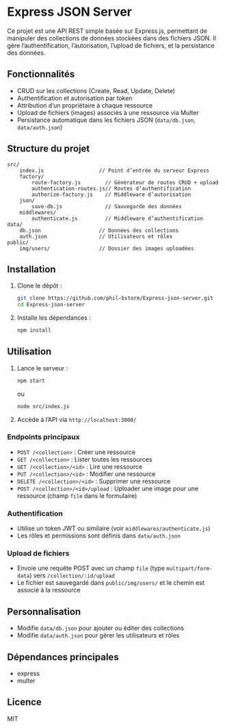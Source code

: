 # Express JSON Server

Ce projet est une API REST simple basée sur Express.js, permettant de manipuler des collections de données stockées dans des fichiers JSON. Il gère l’authentification, l’autorisation, l’upload de fichiers, et la persistance des données.

## Fonctionnalités

- CRUD sur les collections (Create, Read, Update, Delete)
- Authentification et autorisation par token
- Attribution d’un propriétaire à chaque ressource
- Upload de fichiers (images) associés à une ressource via Multer
- Persistance automatique dans les fichiers JSON (`data/db.json`, `data/auth.json`)

## Structure du projet

```
src/
	index.js                  // Point d’entrée du serveur Express
	factory/
		route-factory.js        // Générateur de routes CRUD + upload
		authentication-routes.js// Routes d’authentification
		authorize-factory.js    // Middleware d’autorisation
	json/
		save-db.js              // Sauvegarde des données
	middlewares/
		authenticate.js         // Middleware d’authentification
data/
	db.json                   // Données des collections
	auth.json                 // Utilisateurs et rôles
public/
	img/users/                // Dossier des images uploadées
```

## Installation

1. Clone le dépôt :

   ```sh
   git clone https://github.com/phil-bstorm/Express-json-server.git
   cd Express-json-server
   ```

2. Installe les dépendances :
   ```sh
   npm install
   ```

## Utilisation

1. Lance le serveur :

   ```sh
   npm start
   ```

   ou

   ```sh
   node src/index.js
   ```

2. Accède à l’API via `http://localhost:3000/`

### Endpoints principaux

- `POST /<collection>` : Créer une ressource
- `GET /<collection>` : Lister toutes les ressources
- `GET /<collection>/<id>` : Lire une ressource
- `PUT /<collection>/<id>` : Modifier une ressource
- `DELETE /<collection>/<id>` : Supprimer une ressource
- `POST /<collection>/<id>/upload` : Uploader une image pour une ressource (champ `file` dans le formulaire)

### Authentification

- Utilise un token JWT ou similaire (voir `middlewares/authenticate.js`)
- Les rôles et permissions sont définis dans `data/auth.json`

### Upload de fichiers

- Envoie une requête POST avec un champ `file` (type `multipart/form-data`) vers `/collection/:id/upload`
- Le fichier est sauvegardé dans `public/img/users/` et le chemin est associé à la ressource

## Personnalisation

- Modifie `data/db.json` pour ajouter ou éditer des collections
- Modifie `data/auth.json` pour gérer les utilisateurs et rôles

## Dépendances principales

- express
- multer

## Licence

MIT
